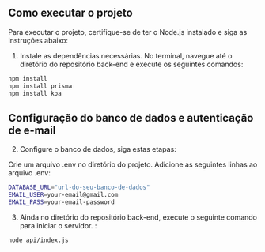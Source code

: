 ## Como executar o projeto
Para executar o projeto, certifique-se de ter o Node.js instalado e siga as instruções abaixo:

1. Instale as dependências necessárias. No terminal, navegue até o diretório do repositório back-end e execute os seguintes comandos:
   
```bash
npm install
npm install prisma
npm install koa
```
## Configuração do banco de dados e autenticação de e-mail
2. Configure o banco de dados, siga estas etapas:

Crie um arquivo .env no diretório do projeto.
Adicione as seguintes linhas ao arquivo .env:
```bash
DATABASE_URL="url-do-seu-banco-de-dados"
EMAIL_USER=your-email@gmail.com
EMAIL_PASS=your-email-password
```
3. Ainda no diretório do repositório back-end, execute o seguinte comando para iniciar o servidor. :
```bash
node api/index.js
```
